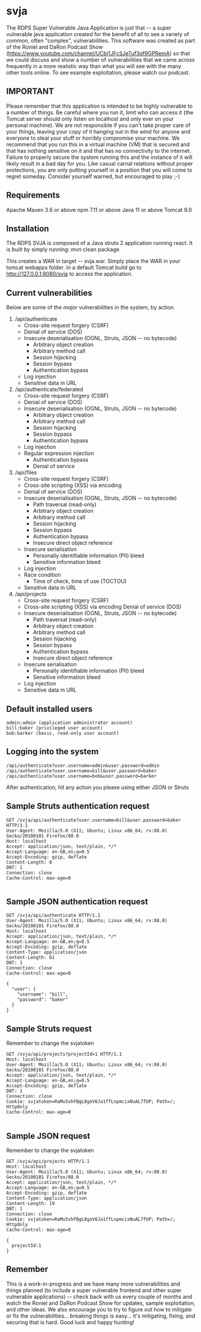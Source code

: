 # svja
The RDPS Super Vulnerable Java Application is just that -- a super vulnerable java application created for the benefit of all to see a variety of common, often "complex", vulnerabilities. This software was created as part of the Roniel and DaRon Podcast Show (https://www.youtube.com/channel/UCbj1JFcSJeTuf3qf9GPRemA) so that we could discuss and show a number of vulnerabilities that we came across frequently in a more realistic way than what you will see with the many other tools online. To see example exploitation, please watch our podcast.

## IMPORTANT ##
Please remember that this application is intended to be highly vulnerable to a number of things. Be careful where you run it, limit who can access it (the Tomcat server should only listen on localhost and only ever on your personal machine). We are not responsible if you can't take proper care of your things, leaving your copy of it hanging out in the wind for anyone and everyone to steal your stuff or horribly compromise your machine. We recommend that you run this in a virtual machine (VM) that is secured and that has nothing sensitive on it and that has no connectivity to the internet. Failure to properly secure the system running this and the instance of it will likely result in a bad day for you. Like casual carnal relations without proper protections, you are only putting yourself in a position that you will come to regret someday. Consider yourself warned, but encouraged to play ;-)

## Requirements ##
Apache Maven 3.6 or above
npm 7.11 or above
Java 11 or above
Tomcat 9.0

## Installation ##
The RDPS SVJA is composed of a Java struts 2 application running react. It is built by simply running:
mvn clean package

This creates a WAR in target -- svja.war. Simply place the WAR in your tomcat webapps folder. In a default Tomcat build go to http://127.0.0.1:8080/svja to access the application.

## Current vulnerabilities ##
Below are some of the _major_ vulnerabilities in the system, by action.

1. /api/authenticate
   - Cross-site request forgery (CSRF)
   - Denial of service (DOS)
   - Insecure deserialisation (OGNL, Struts, JSON -- no bytecode)
	 - Arbitrary object creation
	 - Arbitrary method call
	 - Session hijacking
	 - Session bypass
	 - Authentication bypass
   - Log injection
   - Sensitive data in URL
2. /api/authenticate/federated
	- Cross-site request forgery (CSRF)
	- Denial of service (DOS)
	- Insecure deserialisation (OGNL, Struts, JSON -- no bytecode)
		- Arbitrary object creation
		- Arbitrary method call
		- Session hijacking
		- Session bypass
		- Authentication bypass
	- Log injection
	- Regular expression injection
		- Authentication bypass
		- Denial of service
3. /api/files
   - Cross-site request forgery (CSRF)
   - Cross-site scripting (XSS) via encoding
   - Denial of service (DOS)
   - Insecure deserialisation (OGNL, Struts, JSON -- no bytecode)
	 - Path traversal (read-only)
	 - Arbitrary object creation
	 - Arbitrary method call
	 - Session hijacking
	 - Session bypass
	 - Authentication bypass
	 - Insecure direct object reference
   - Insecure serialisation
	 - Personally identifiable information (PII) bleed
	 - Sensitive information bleed
   - Log injection
   - Race condition
	 - Time of check, time of use (TOCTOU)
   - Sensitive data in URL
4. /api/projects
   - Cross-site request forgery (CSRF)
   - Cross-site scripting (XSS) via encoding
	 Denial of service (DOS)
   - Insecure deserialisation (OGNL, Struts, JSON -- no bytecode)
	 - Path traversal (read-only)
	 - Arbitrary object creation
	 - Arbitrary method call
	 - Session hijacking
	 - Session bypass
	 - Authentication bypass
	 - Insecure direct object reference
   - Insecure serialisation
	 - Personally identifiable information (PII) bleed
	 - Sensitive information bleed
   - Log injection
   - Sensitive data in URL

## Default installed users ##
```
admin:admin (application administrator account)
bill:baker (privileged user account)
bob:barker (basic, read-only user account)
```

## Logging into the system ##
```
/api/authenticate?user.username=admin&user.password=admin
/api/authenticate?user.username=bill&user.password=baker
/api/authenticate?user.username=bob&user.password=barker
```

After authentication, hit any action you please using either JSON or Struts

## Sample Struts authentication request ##
```
GET /svja/api/authenticate?user.username=bill&user.password=baker HTTP/1.1
User-Agent: Mozilla/5.0 (X11; Ubuntu; Linux x86_64; rv:88.0) Gecko/20100101 Firefox/88.0
Host: localhost
Accept: application/json, text/plain, */*
Accept-Language: en-GB,en;q=0.5
Accept-Encoding: gzip, deflate
Content-Length: 0
DNT: 1
Connection: close
Cache-Control: max-age=0


```

## Sample JSON authentication request ##
```
GET /svja/api/authenticate HTTP/1.1
User-Agent: Mozilla/5.0 (X11; Ubuntu; Linux x86_64; rv:88.0) Gecko/20100101 Firefox/88.0
Host: localhost
Accept: application/json, text/plain, */*
Accept-Language: en-GB,en;q=0.5
Accept-Encoding: gzip, deflate
Content-Type: application/json
Content-Length: 61
DNT: 1
Connection: close
Cache-Control: max-age=0

{
  "user": {
    "username": "bill",
    "password": "baker"
  }
}
```

## Sample Struts request ##
Remember to change the svjatoken
```
GET /svja/api/projects?projectId=1 HTTP/1.1
Host: localhost
User-Agent: Mozilla/5.0 (X11; Ubuntu; Linux x86_64; rv:88.0) Gecko/20100101 Firefox/88.0
Accept: application/json, text/plain, */*
Accept-Language: en-GB,en;q=0.5
Accept-Encoding: gzip, deflate
DNT: 1
Connection: close
Cookie: svjatoken=RaMu5vhFBgL8goV6Ja1ffLnpmcixNuAL7fUP; Path=/; HttpOnly
Cache-Control: max-age=0


```

## Sample JSON request ##
Remember to change the svjatoken 
```
GET /svja/api/projects HTTP/1.1
Host: localhost
User-Agent: Mozilla/5.0 (X11; Ubuntu; Linux x86_64; rv:88.0) Gecko/20100101 Firefox/88.0
Accept: application/json, text/plain, */*
Accept-Language: en-GB,en;q=0.5
Accept-Encoding: gzip, deflate
Content-Type: application/json
Content-Length: 19
DNT: 1
Connection: close
Cookie: svjatoken=RaMu5vhFBgL8goV6Ja1ffLnpmcixNuAL7fUP; Path=/; HttpOnly
Cache-Control: max-age=0

{
  projectId:1
}
```

## Remember ##
This is a work-in-progress and we have many more vulnerabilities and things planned (to include a super vulnerable frontend and other super vulnerable applications) -- check back with us every couple of months and watch the Roniel and DaRon Podcast Show for updates, sample exploitation, and other ideas. We also encourage you to try to figure out how to mitigate or fix the vulnerabilities... breaking things is easy... it's mitigating, fixing, and securing that is hard.  Good luck and happy hunting!

